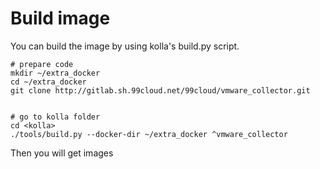 # Build image

You can build the image by using kolla's build.py script.

    # prepare code
    mkdir ~/extra_docker
    cd ~/extra_docker
    git clone http://gitlab.sh.99cloud.net/99cloud/vmware_collector.git


    # go to kolla folder
    cd <kolla>
    ./tools/build.py --docker-dir ~/extra_docker ^vmware_collector

Then you will get images

